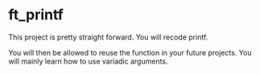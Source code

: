 # ft_printf

This project is pretty straight forward. You will recode printf.

You will then be allowed to reuse the function in your future projects. You will mainly learn how to use variadic arguments.

